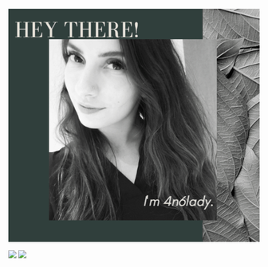 
![](profilepic.gif)

 [<img src="https://img.shields.io/badge/twitter-%231DA1F2.svg?&style=for-the-badge&logo=twitter&logoColor=white">](https://www.twitter.com/4n6lady)
 [<img src="https://img.shields.io/badge/linkedin-%230077B5.svg?&style=for-the-badge&logo=linkedin&logoColor=white">](https://www.linkedin.com/in/shannonbrazil/)

